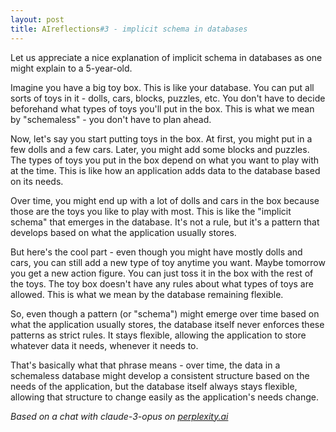 ```yaml
---
layout: post
title: AIreflections#3 - implicit schema in databases
---
```


Let us appreciate a nice explanation of implicit schema in databases as one might explain to a 5-year-old.

Imagine you have a big toy box. This is like your database. You can put all sorts of toys in it - dolls, cars, blocks, puzzles, etc. You don't have to decide beforehand what types of toys you'll put in the box. This is what we mean by "schemaless" - you don't have to plan ahead.

Now, let's say you start putting toys in the box. At first, you might put in a few dolls and a few cars. Later, you might add some blocks and puzzles. The types of toys you put in the box depend on what you want to play with at the time. This is like how an application adds data to the database based on its needs.

Over time, you might end up with a lot of dolls and cars in the box because those are the toys you like to play with most. This is like the "implicit schema" that emerges in the database. It's not a rule, but it's a pattern that develops based on what the application usually stores.

But here's the cool part - even though you might have mostly dolls and cars, you can still add a new type of toy anytime you want. Maybe tomorrow you get a new action figure. You can just toss it in the box with the rest of the toys. The toy box doesn't have any rules about what types of toys are allowed. This is what we mean by the database remaining flexible.

So, even though a pattern (or "schema") might emerge over time based on what the application usually stores, the database itself never enforces these patterns as strict rules. It stays flexible, allowing the application to store whatever data it needs, whenever it needs to.

That's basically what that phrase means - over time, the data in a schemaless database might develop a consistent structure based on the needs of the application, but the database itself always stays flexible, allowing that structure to change easily as the application's needs change.

_Based on a chat with claude-3-opus on [perplexity.ai](https://perplexity.ai)_
